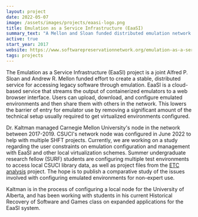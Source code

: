 ```yaml
---
layout: project
date: 2022-05-07
image: /assets/images/projects/eaasi-logo.png
title: Emulation as a Service Infrastructure (EaaSI) 
summary_text: "A Mellon and Sloan funded distributed emulation network that allows for in-browser access to emulated systems."
active: true
start_year: 2017
website: https://www.softwarepreservationnetwork.org/emulation-as-a-service-infrastructure/
tags: projects
---
```


The Emulation as a Service Infrastructure (EaaSI) project is a joint Alfred P. 
Sloan and Andrew R. Mellon funded effort to create a stable, 
distributed service for accessing legacy software through emulation.
EaaSI is a cloud-based service that streams the output of containerized emulators 
to a web browser interface. Users can upload, download, and configure emulated
environments and then share them with others in the network. 
This lowers the barrier of entry for emulator use by removing a significant amount of the
technical setup usually required to get virtualized environments configured.

Dr. Kaltman managed Carnegie Mellon University's node in the network between 2017-2019. 
CSUCI's network node was configured in June 2022 to help with multiple 
SHFT projects. Currently, we are working on a study regarding the user
constraints on emulation configuration and management with EaaSI and other
local virtualization schemes. 
Summer undergraduate research fellow (SURF) 
students are configuring multiple test environments to access local
CSUCI library data, as well as project files from the [ETC analysis] project.
The hope is to publish a comparative study of the issues involved with
configuring emulated environments for non-expert use.

Kaltman is in the process of configuring a local node for the University of Alberta, and has been working with students in his current Historical Recovery of Software and Games class on expanded applications for the EaaSI system. 

[ETC analysis]: /pages/projects/2022-05-12-etc-data-analysis/